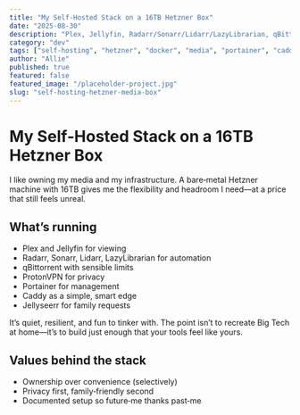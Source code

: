 ```yaml
---
title: "My Self‑Hosted Stack on a 16TB Hetzner Box"
date: "2025-08-30"
description: "Plex, Jellyfin, Radarr/Sonarr/Lidarr/LazyLibrarian, qBittorrent, Jellyseerr, ProtonVPN, Portainer, and Caddy—running reliably and cheaply."
category: "dev"
tags: ["self-hosting", "hetzner", "docker", "media", "portainer", "caddy", "homelab"]
author: "Allie"
published: true
featured: false
featured_image: "/placeholder-project.jpg"
slug: "self-hosting-hetzner-media-box"
---
```


# My Self‑Hosted Stack on a 16TB Hetzner Box

I like owning my media and my infrastructure. A bare‑metal Hetzner machine with 16TB gives me the flexibility and headroom I need—at a price that still feels unreal.

## What’s running

- Plex and Jellyfin for viewing
- Radarr, Sonarr, Lidarr, LazyLibrarian for automation
- qBittorrent with sensible limits
- ProtonVPN for privacy
- Portainer for management
- Caddy as a simple, smart edge
- Jellyseerr for family requests

It’s quiet, resilient, and fun to tinker with. The point isn’t to recreate Big Tech at home—it’s to build just enough that your tools feel like yours.

## Values behind the stack

- Ownership over convenience (selectively)
- Privacy first, family‑friendly second
- Documented setup so future‑me thanks past‑me
